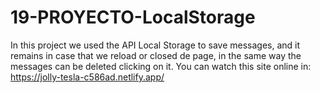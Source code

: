 # 19-PROYECTO-LocalStorage
 
In this project we used the API Local Storage to save messages, and it remains in case that we reload or closed de page, in the same way the messages can be deleted clicking on it.
You can watch this site online in: https://jolly-tesla-c586ad.netlify.app/